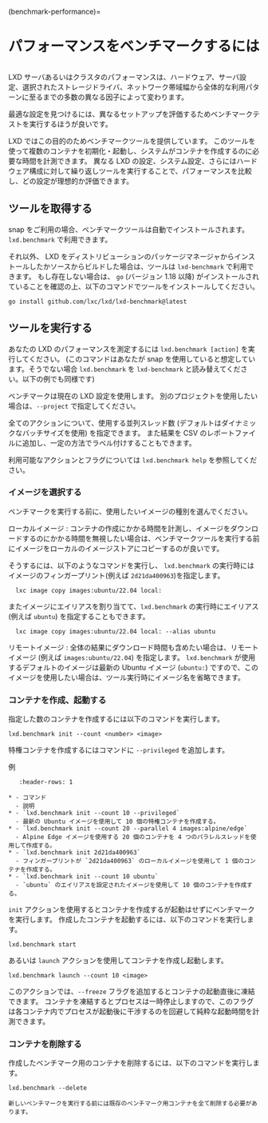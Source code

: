 (benchmark-performance)=
# パフォーマンスをベンチマークするには

```{youtube} https://www.youtube.com/watch?v=z_OKwO5TskA
```

LXD サーバあるいはクラスタのパフォーマンスは、ハードウェア、サーバ設定、選択されたストレージドライバ、ネットワーク帯域幅から全体的な利用パターンに至るまでの多数の異なる因子によって変わります。

最適な設定を見つけるには、異なるセットアップを評価するためベンチマークテストを実行するほうが良いです。

LXD ではこの目的のためベンチマークツールを提供しています。
このツールを使って複数のコンテナを初期化・起動し、システムがコンテナを作成するのに必要な時間を計測できます。
異なる LXD の設定、システム設定、さらにはハードウェア構成に対して繰り返しツールを実行することで、パフォーマンスを比較し、どの設定が理想的か評価できます。

## ツールを取得する

snap をご利用の場合、ベンチマークツールは自動でインストールされます。
`lxd.benchmark` で利用できます。

それ以外、 LXD をディストリビューションのパッケージマネージャからインストールしたかソースからビルドした場合は、ツールは `lxd-benchmark` で利用できます。
もし存在しない場合は、 `go` (バージョン 1.18 以降) がインストールされていることを確認の上、以下のコマンドでツールをインストールしてください。

    go install github.com/lxc/lxd/lxd-benchmark@latest

## ツールを実行する

あなたの LXD のパフォーマンスを測定するには `lxd.benchmark [action]` を実行してください。
(このコマンドはあなたが snap を使用していると想定しています。そうでない場合 `lxd.benchmark` を `lxd-benchmark` と読み替えてください。以下の例でも同様です)

ベンチマークは現在の LXD 設定を使用します。
別のプロジェクトを使用したい場合は、`--project` で指定してください。

全てのアクションについて、使用する並列スレッド数 (デフォルトはダイナミックなバッチサイズを使用) を指定できます。
また結果を CSV のレポートファイルに追加し、一定の方法でラベル付けすることもできます。

利用可能なアクションとフラグについては `lxd.benchmark help` を参照してください。

### イメージを選択する

ベンチマークを実行する前に、使用したいイメージの種別を選んでください。

ローカルイメージ
: コンテナの作成にかかる時間を計測し、イメージをダウンロードするのにかかる時間を無視したい場合は、ベンチマークツールを実行する前にイメージをローカルのイメージストアにコピーするのが良いです。 

  そうするには、以下のようなコマンドを実行し、 `lxd.benchmark` の実行時にはイメージのフィンガープリント(例えば `2d21da400963`)を指定します。

      lxc image copy images:ubuntu/22.04 local:

  またイメージにエイリアスを割り当てて、`lxd.benchmark` の実行時にエイリアス (例えば `ubuntu`) を指定することもできます。

      lxc image copy images:ubuntu/22.04 local: --alias ubuntu

リモートイメージ
: 全体の結果にダウンロード時間も含めたい場合は、リモートイメージ (例えば `images:ubuntu/22.04`) を指定します。
  `lxd.benchmark` が使用するデフォルトのイメージは最新の Ubuntu イメージ (`ubuntu:`) ですので、このイメージを使用したい場合は、ツール実行時にイメージ名を省略できます。

### コンテナを作成、起動する

指定した数のコンテナを作成するには以下のコマンドを実行します。

    lxd.benchmark init --count <number> <image>

特権コンテナを作成するにはコマンドに `--privileged` を追加します。

例

```{list-table}
   :header-rows: 1

* - コマンド
  - 説明
* - `lxd.benchmark init --count 10 --privileged`
  - 最新の Ubuntu イメージを使用して 10 個の特権コンテナを作成する。
* - `lxd.benchmark init --count 20 --parallel 4 images:alpine/edge`
  - Alpine Edge イメージを使用する 20 個のコンテナを 4 つのパラレルスレッドを使用して作成する。
* - `lxd.benchmark init 2d21da400963`
  - フィンガープリントが `2d21da400963` のローカルイメージを使用して 1 個のコンテナを作成する。
* - `lxd.benchmark init --count 10 ubuntu`
  - `ubuntu` のエイリアスを設定されたイメージを使用して 10 個のコンテナを作成する。

```

`init` アクションを使用するとコンテナを作成するが起動はせずにベンチマークを実行します。
作成したコンテナを起動するには、以下のコマンドを実行します。

    lxd.benchmark start

あるいは `launch` アクションを使用してコンテナを作成し起動します。

    lxd.benchmark launch --count 10 <image>

このアクションでは、`--freeze` フラグを追加するとコンテナの起動直後に凍結できます。
コンテナを凍結するとプロセスは一時停止しますので、このフラグは各コンテナ内でプロセスが起動後に干渉するのを回避して純粋な起動時間を計測できます。

### コンテナを削除する

作成したベンチマーク用のコンテナを削除するには、以下のコマンドを実行します。

    lxd.benchmark --delete

```{note}
新しいベンチマークを実行する前には既存のベンチマーク用コンテナを全て削除する必要があります。
```
